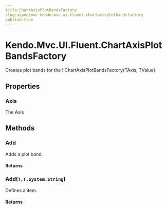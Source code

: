 ```yaml
---
title:ChartAxisPlotBandsFactory
slug:aspnetmvc-kendo.mvc.ui.fluent.chartaxisplotbandsfactory
publish:true
---
```


# Kendo.Mvc.UI.Fluent.ChartAxisPlotBandsFactory
Creates plot bands for the !:ChartAxisPlotBandsFactory{TAxis, TValue}.


## Properties
### Axis
The Axis



## Methods

### Add
Adds a plot band.




#### Returns



### Add(`T,T,System.String`)
Defines a item.




#### Returns




